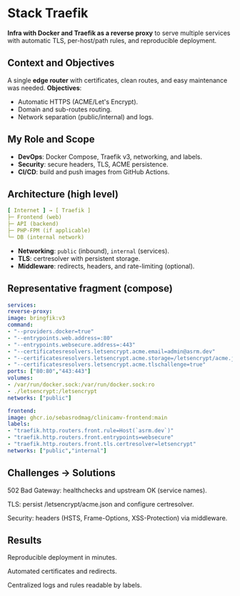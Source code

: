# Stack Traefik

**Infra with Docker and Traefik as a reverse proxy** to serve multiple services with automatic TLS, per-host/path rules, and reproducible deployment.

## Context and Objectives
A single **edge router** with certificates, clean routes, and easy maintenance was needed.
**Objectives**:
- Automatic HTTPS (ACME/Let's Encrypt).
- Domain and sub-routes routing.
- Network separation (public/internal) and logs.

## My Role and Scope
- **DevOps**: Docker Compose, Traefik v3, networking, and labels.
- **Security**: secure headers, TLS, ACME persistence.
- **CI/CD**: build and push images from GitHub Actions.

## Architecture (high level)
```yaml
[ Internet ] → [ Traefik ]
├─ Frontend (web)
├─ API (backend)
├─ PHP-FPM (if applicable)
└─ DB (internal network)
```

- **Networking**: `public` (inbound), `internal` (services).
- **TLS**: certresolver with persistent storage.
- **Middleware**: redirects, headers, and rate-limiting (optional).

## Representative fragment (compose)
```yaml
services: 
reverse-proxy: 
image: bringfik:v3 
command: 
- "--providers.docker=true" 
- "--entrypoints.web.address=:80" 
- "--entrypoints.websecure.address=:443" 
- "--certificatesresolvers.letsencrypt.acme.email=admin@asrm.dev" 
- "--certificatesresolvers.letsencrypt.acme.storage=/letsencrypt/acme.json" 
- "--certificatesresolvers.letsencrypt.acme.tlschallenge=true" 
ports: ["80:80","443:443"] 
volumes: 
- /var/run/docker.sock:/var/run/docker.sock:ro 
- ./letsencrypt:/letsencrypt 
networks: ["public"] 

frontend: 
image: ghcr.io/sebasrodmag/clinicamv-frontend:main 
labels: 
- "traefik.http.routers.front.rule=Host(`asrm.dev`)" 
- "traefik.http.routers.front.entrypoints=websecure" 
- "traefik.http.routers.front.tls.certresolver=letsencrypt" 
networks: ["public","internal"]
```
## Challenges → Solutions

502 Bad Gateway: healthchecks and upstream OK (service names).

TLS: persist /letsencrypt/acme.json and configure certresolver.

Security: headers (HSTS, Frame-Options, XSS-Protection) via middleware.

## Results

Reproducible deployment in minutes.

Automated certificates and redirects.

Centralized logs and rules readable by labels.